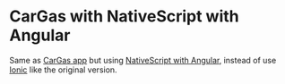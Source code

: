 # CarGas with NativeScript with Angular

Same as [CarGas app](https://github.com/neggro/cargas-client) but using [NativeScript with Angular](http://docs.nativescript.org/angular/start/introduction.html), instead of use [Ionic](http://ionicframework.com/) like the original version.
